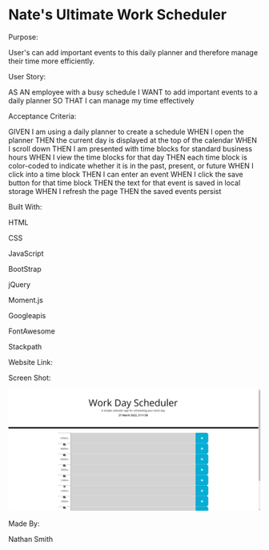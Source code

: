 # Nate's Ultimate Work Scheduler

Purpose: 

User's can add important events to this daily planner and therefore manage their time more efficiently. 

User Story: 

AS AN employee with a busy schedule
I WANT to add important events to a daily planner
SO THAT I can manage my time effectively

Acceptance Criteria:

GIVEN I am using a daily planner to create a schedule
WHEN I open the planner
THEN the current day is displayed at the top of the calendar
WHEN I scroll down
THEN I am presented with time blocks for standard business hours
WHEN I view the time blocks for that day
THEN each time block is color-coded to indicate whether it is in the past, present, or future
WHEN I click into a time block
THEN I can enter an event
WHEN I click the save button for that time block
THEN the text for that event is saved in local storage
WHEN I refresh the page
THEN the saved events persist

Built With:

HTML

CSS

JavaScript

BootStrap

jQuery

Moment.js

Googleapis

FontAwesome

Stackpath

Website Link:



Screen Shot:

![#Nate's Ultimate Work Scheduler](./Images/Nate's-Ultimate-Work-Scheduler.jpeg)

Made By:

Nathan Smith 